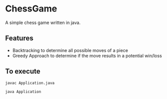 # ChessGame

A simple chess game written in java.

## Features

- Backtracking to determine all possible moves of a piece
- Greedy Approach to determine if the move results in a potential win/loss


## To execute

`javac Application.java`

`java Application`


